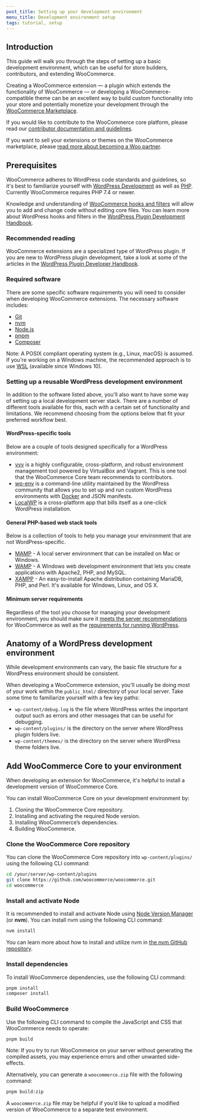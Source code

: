 ```yaml
---
post_title: Setting up your development environment
menu_title: Development environment setup
tags: tutorial, setup
---
```


## Introduction

This guide will walk you through the steps of setting up a basic development environment, which can be useful for store builders, contributors, and extending WooCommerce.

Creating a WooCommerce extension — a plugin which extends the functionality of WooCommerce — or developing a WooCommerce-compatible theme can be an excellent way to build custom functionality into your store and potentially monetize your development through the [WooCommerce Marketplace](https://woocommerce.com/products/?utm_source=wooextdevguide). 

If you would like to contribute to the WooCommerce core platform, please read our [contributor documentation and guidelines](https://github.com/woocommerce/woocommerce/wiki/How-to-set-up-WooCommerce-development-environment).

If you want to sell your extensions or themes on the WooCommerce marketplace, please [read more about becoming a Woo partner](https://woocommerce.com/partners/?utm_source=wooextdevguide).

## Prerequisites

WooCommerce adheres to WordPress code standards and guidelines, so it's best to familiarize yourself with [WordPress Development](https://learn.wordpress.org/tutorial/introduction-to-wordpress/) as well as [PHP](https://www.php.net/). Currently WooCommerce requires PHP 7.4 or newer.

Knowledge and understanding of [WooCommerce hooks and filters](https://woocommerce.com/document/introduction-to-hooks-actions-and-filters/?utm_source=wooextdevguide) will allow you to add and change code without editing core files. You can learn more about WordPress hooks and filters in the [WordPress Plugin Development Handbook](https://developer.wordpress.org/plugins/hooks/).

### Recommended reading

WooCommerce extensions are a specialized type of WordPress plugin. If you are new to WordPress plugin development, take a look at some of the articles in the [WordPress Plugin Developer Handbook](https://developer.wordpress.org/plugins/).

### Required software

There are some specific software requirements you will need to consider when developing WooCommerce extensions. The necessary software includes:

- [Git](https://git-scm.com/)
- [nvm](https://github.com/nvm-sh/nvm/blob/master/README.md)
- [Node.js](https://nodejs.org/)
- [pnpm](https://pnpm.io/)
- [Composer](https://getcomposer.org/)

Note: A POSIX compliant operating system (e.g., Linux, macOS) is assumed. If you're working on a Windows machine, the recommended approach is to use [WSL](https://learn.microsoft.com/en-us/windows/wsl/install) (available since Windows 10).

### Setting up a reusable WordPress development environment

In addition to the software listed above, you'll also want to have some way of setting up a local development server stack. There are a number of different tools available for this, each with a certain set of functionality and limitations. We recommend choosing from the options below that fit your preferred workflow best.

#### WordPress-specific tools

Below are a couple of tools designed specifically for a WordPress environment:

- [vvv](https://varyingvagrantvagrants.org/) is a highly configurable, cross-platform, and robust environment management tool powered by VirtualBox and Vagrant. This is one tool that the WooCommerce Core team recommends to contributors.
- [wp-env](https://developer.wordpress.org/block-editor/reference-guides/packages/packages-env/) is a command-line utility maintained by the WordPress community that allows you to set up and run custom WordPress environments with [Docker](https://www.docker.com/) and JSON manifests.
- [LocalWP](https://localwp.com/) is a cross-platform app that bills itself as a one-click WordPress installation.

#### General PHP-based web stack tools

Below is a collection of tools to help you manage your environment that are not WordPress-specific.

- [MAMP](https://www.mamp.info/en/mac/) - A local server environment that can be installed on Mac or Windows.
- [WAMP](https://www.wampserver.com/en/) - A Windows web development environment that lets you create applications with Apache2, PHP, and MySQL.
- [XAMPP](https://www.apachefriends.org/index.html) - An easy-to-install Apache distribution containing MariaDB, PHP, and Perl. It's available for Windows, Linux, and OS X.

#### Minimum server requirements

Regardless of the tool you choose for managing your development environment, you should make sure it [meets the server recommendations](https://woocommerce.com/document/server-requirements/?utm_source=wooextdevguide) for WooCommerce as well as the [requirements for running WordPress](https://wordpress.org/about/requirements/).

## Anatomy of a WordPress development environment

While development environments can vary, the basic file structure for a WordPress environment should be consistent.

When developing a WooCommerce extension, you'll usually be doing most of your work within the `public_html/` directory of your local server. Take some time to familiarize yourself with a few key paths:

- `wp-content/debug.log` is the file where WordPress writes the important output such as errors and other messages that can be useful for debugging.
- `wp-content/plugins/` is the directory on the server where WordPress plugin folders live.
- `wp-content/themes/` is the directory on the server where WordPress theme folders live.

## Add WooCommerce Core to your environment

When developing an extension for WooCommerce, it's helpful to install a development version of WooCommerce Core. 

You can install WooCommerce Core on your development environment by:

1. Cloning the WooCommerce Core repository.
2. Installing and activating the required Node version.
3. Installing WooCommerce’s dependencies.
4. Building WooCommerce.

### Clone the WooCommerce Core repository

You can clone the WooCommerce Core repository into `wp-content/plugins/` using the following CLI command:

```sh
cd /your/server/wp-content/plugins
git clone https://github.com/woocommerce/woocommerce.git
cd woocommerce
```

### Install and activate Node

It is recommended to install and activate Node using [Node Version Manager](https://github.com/nvm-sh/nvm) (or **nvm**). You can install nvm using the following CLI command:

```sh
nvm install
```

You can learn more about how to install and utilize nvm in [the nvm GitHub repository](https://github.com/nvm-sh/nvm?tab=readme-ov-file#intro).

### Install dependencies

To install WooCommerce dependencies, use the following CLI command:

```sh
pnpm install
composer install
```

### Build WooCommerce

Use the following CLI command to compile the JavaScript and CSS that WooCommerce needs to operate:

```sh
pnpm build
```

Note: If you try to run WooCommerce on your server without generating the compiled assets, you may experience errors and other unwanted side-effects.

Alternatively, you can generate a `woocommerce.zip` file with the following command: 

```sh
pnpm build:zip
```

A `woocommerce.zip` file may be helpful if you’d like to upload a modified version of WooCommerce to a separate test environment.
